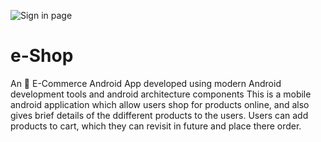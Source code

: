 ![Sign in page](https://user-images.githubusercontent.com/40307603/149465320-fb0ee5e2-cc5a-4777-a68b-ae2c7572f214.png)
# e-Shop
An 🛒 E-Commerce  Android App developed using modern Android development tools and android architecture components
This is a mobile android application which allow users shop for products online, and also gives brief details of the ddifferent products to the users. Users can add products to cart, 
which they can revisit in future and place there order.
